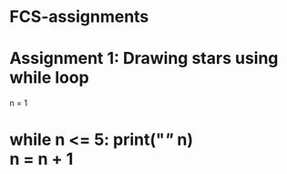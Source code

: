 # FCS-assignments
Assignment 1: Drawing stars using while loop
=============

n = 1

while n <= 5:
    print("*"* n)  
    n = n + 1
=============
